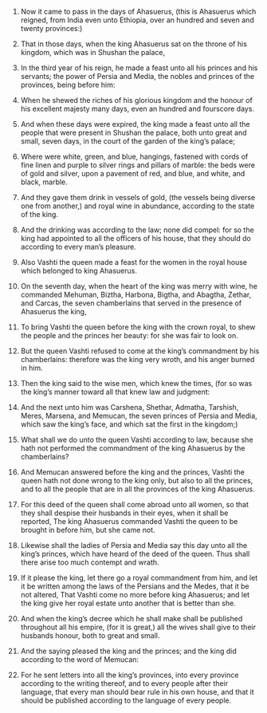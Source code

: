 1. Now it came to pass in the days of Ahasuerus, (this is Ahasuerus
which reigned, from India even unto Ethiopia, over an hundred and
seven and twenty provinces:)

2. That in those days, when the king
Ahasuerus sat on the throne of his kingdom, which was in Shushan the
palace,

3. In the third year of his reign, he made a feast unto all
his princes and his servants; the power of Persia and Media, the
nobles and princes of the provinces, being before him:

4. When he
shewed the riches of his glorious kingdom and the honour of his
excellent majesty many days, even an hundred and fourscore days.

5. And when these days were expired, the king made a feast unto all
the people that were present in Shushan the palace, both unto great
and small, seven days, in the court of the garden of the king’s
palace;

6. Where were white, green, and blue, hangings, fastened with
cords of fine linen and purple to silver rings and pillars of marble:
the beds were of gold and silver, upon a pavement of red, and blue,
and white, and black, marble.

7. And they gave them drink in vessels of gold, (the vessels being
diverse one from another,) and royal wine in abundance, according to
the state of the king.

8. And the drinking was according to the law; none did compel: for so
the king had appointed to all the officers of his house, that they
should do according to every man’s pleasure.

9. Also Vashti the queen made a feast for the women in the royal
house which belonged to king Ahasuerus.

10. On the seventh day, when the heart of the king was merry with
wine, he commanded Mehuman, Biztha, Harbona, Bigtha, and Abagtha,
Zethar, and Carcas, the seven chamberlains that served in the presence
of Ahasuerus the king,

11. To bring Vashti the queen before the king
with the crown royal, to shew the people and the princes her beauty:
for she was fair to look on.

12. But the queen Vashti refused to come at the king’s commandment by
his chamberlains: therefore was the king very wroth, and his anger
burned in him.

13. Then the king said to the wise men, which knew the times, (for so
was the king’s manner toward all that knew law and judgment:

14. And
the next unto him was Carshena, Shethar, Admatha, Tarshish, Meres,
Marsena, and Memucan, the seven princes of Persia and Media, which saw
the king’s face, and which sat the first in the kingdom;)

15. What
shall we do unto the queen Vashti according to law, because she hath
not performed the commandment of the king Ahasuerus by the
chamberlains?

16. And Memucan answered before the king and the
princes, Vashti the queen hath not done wrong to the king only, but
also to all the princes, and to all the people that are in all the
provinces of the king Ahasuerus.

17. For this deed of the queen shall come abroad unto all women, so
that they shall despise their husbands in their eyes, when it shall be
reported, The king Ahasuerus commanded Vashti the queen to be brought
in before him, but she came not.

18. Likewise shall the ladies of Persia and Media say this day unto
all the king’s princes, which have heard of the deed of the queen.
Thus shall there arise too much contempt and wrath.

19. If it please the king, let there go a royal commandment from him,
and let it be written among the laws of the Persians and the Medes,
that it be not altered, That Vashti come no more before king
Ahasuerus; and let the king give her royal estate unto another that is
better than she.

20. And when the king’s decree which he shall make shall be published
throughout all his empire, (for it is great,) all the wives shall give
to their husbands honour, both to great and small.

21. And the saying pleased the king and the princes; and the king did
according to the word of Memucan:

22. For he sent letters into all
the king’s provinces, into every province according to the writing
thereof, and to every people after their language, that every man
should bear rule in his own house, and that it should be published
according to the language of every people.